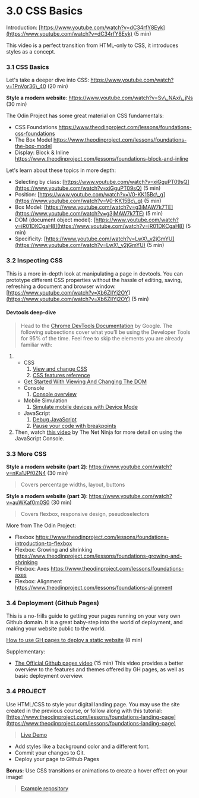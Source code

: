 # 3.0 CSS Basics

Introduction: [https://www.youtube.com/watch?v=dC34rfY8Eyk](https://www.youtube.com/watch?v=dC34rfY8Eyk) (5 min)

This video is a perfect transition from HTML-only to CSS, it introduces styles as a concept.

### 3.1 CSS Basics

Let's take a deeper dive into CSS: https://www.youtube.com/watch?v=1PnVor36\_40 (20 min)

**Style a modern website**: https://www.youtube.com/watch?v=Sv\_NAxi\_jNs (30 min)

The Odin Project has some great material on CSS fundamentals:

* CSS Foundations https://www.theodinproject.com/lessons/foundations-css-foundations
* The Box Model https://www.theodinproject.com/lessons/foundations-the-box-model
* Display: Block & Inline https://www.theodinproject.com/lessons/foundations-block-and-inline

Let's learn about these topics in more depth:

* Selecting by class: [https://www.youtube.com/watch?v=xiGguPT09sQ](https://www.youtube.com/watch?v=xiGguPT09sQ) (5 min)
* Position: [https://www.youtube.com/watch?v=V0-KK15Bc\_g](https://www.youtube.com/watch?v=V0-KK15Bc\_g) (5 min)
* Box Model: [https://www.youtube.com/watch?v=g3jMAW7k7TE](https://www.youtube.com/watch?v=g3jMAW7k7TE) (5 min)
* DOM (document object model): [https://www.youtube.com/watch?v=iR01DKCgaH8](https://www.youtube.com/watch?v=iR01DKCgaH8) (5 min)
* Specificity: [https://www.youtube.com/watch?v=LwX\_v2jGmYU](https://www.youtube.com/watch?v=LwX\_v2jGmYU) (5 min)

### 3.2 Inspecting CSS

This is a more in-depth look at manipulating a page in devtools. You can prototype different CSS properties without the hassle of editing, saving, refreshing a document and browser window. [https://www.youtube.com/watch?v=Xb6ZIlYj2OY](https://www.youtube.com/watch?v=Xb6ZIlYj2OY) (5 min)

#### Devtools deep-dive

> Head to the [Chrome DevTools Documentation](https://developer.chrome.com/docs/devtools/) by Google. The following subsections cover what you’ll be using the Developer Tools for 95% of the time. Feel free to skip the elements you are already familiar with:

1.
   * CSS
     1. [View and change CSS](https://developer.chrome.com/docs/devtools/css/)
     2. [CSS features reference](https://developer.chrome.com/docs/devtools/css/reference/)
   * [Get Started With Viewing And Changing The DOM](https://developer.chrome.com/docs/devtools/dom/)
   * Console
     1. [Console overview](https://developer.chrome.com/docs/devtools/console/)
   * Mobile Simulation
     1. [Simulate mobile devices with Device Mode](https://developer.chrome.com/docs/devtools/device-mode/)
   * JavaScript
     1. [Debug JavaScript](https://developer.chrome.com/docs/devtools/javascript/)
     2. [Pause your code with breakpoints](https://developer.chrome.com/docs/devtools/javascript/breakpoints/)
2. Then, watch [this video](https://www.youtube.com/watch?v=JzZFccCEgGA) by The Net Ninja for more detail on using the JavaScript Console.

### 3.3 More CSS

**Style a modern website (part 2)**: https://www.youtube.com/watch?v=nKa1JPf0ZN4 (30 min)

> Covers percentage widths, layout, buttons

**Style a modern website (part 3)**: https://www.youtube.com/watch?v=auWKaf0m0S0 (30 min)

> Covers flexbox, responsive design, pseudoselectors

More from The Odin Project:

* Flexbox https://www.theodinproject.com/lessons/foundations-introduction-to-flexbox
* Flexbox: Growing and shrinking https://www.theodinproject.com/lessons/foundations-growing-and-shrinking
* Flexbox: Axes https://www.theodinproject.com/lessons/foundations-axes
* Flexbox: Alignment https://www.theodinproject.com/lessons/foundations-alignment

### 3.4 Deployment (Github Pages)

This is a no-frills guide to getting your pages running on your very own Github domain. It is a great baby-step into the world of deployment, and making your website public to the world.

[How to use GH pages to deploy a static website](https://www.theserverside.com/video/A-GitHub-Pages-tutorial-on-how-to-host-personal-websites) (8 min)

Supplementary:

* [The Official Github pages video](https://www.youtube.com/watch?v=QyFcl\_Fba-k) (15 min) This video provides a better overview to the features and themes offered by GH pages, as well as basic deployment overview.

### 3.4 PROJECT

Use HTML/CSS to style your digital landing page. You may use the site created in the previous course, or follow along with this tutorial: [https://www.theodinproject.com/lessons/foundations-landing-page](https://www.theodinproject.com/lessons/foundations-landing-page)

> [Live Demo](https://aam-institute.github.io/project-003/)

* Add styles like a background color and a different font.
* Commit your changes to Git.
* Deploy your page to Github Pages

**Bonus:** Use CSS transitions or animations to create a hover effect on your image!

> [Example repository](https://github.com/AAM-Institute/project-003)
